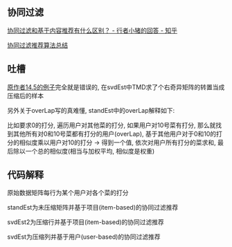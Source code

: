 ## 协同过滤

[协同过滤和基于内容推荐有什么区别？ - 行者小猪的回答 - 知乎](https://www.zhihu.com/question/19971859/answer/82255871)

[协同过滤推荐算法总结](https://www.cnblogs.com/pinard/p/6349233.html)

## 吐槽

[原作者14.5的例子](https://github.com/wzy6642/Machine-Learning-in-Action-Python3/blob/master/SVD_Project1/SVD.py )完全就是错误的, 在svdEst中TMD求了个右奇异矩阵的转置当成压缩后的样本

另外关于overLap写的真难懂, standEst中的overLap解释如下:

比如要求0的打分, 遍历用户对其他菜的打分, 如果用户对10号菜有打分, 那么就找到其他所有对0和10号菜都有打分的用户(overLap), 基于其他用户对于0和10的打分的相似度乘以用户对10的打分 -> 得到一个值, 依次对用户所有打分的菜求和, 最后除以一个总的相似度(相当与加权平均, 相似度是权重)

## 代码解释

原始数据矩阵每行为某个用户对各个菜的打分

standEst为未压缩矩阵并基于项目(item-based)的协同过滤推荐

svdEst2为压缩行并基于项目(item-based)的协同过滤推荐

svdEst为压缩列并基于用户(user-based)的协同过滤推荐
